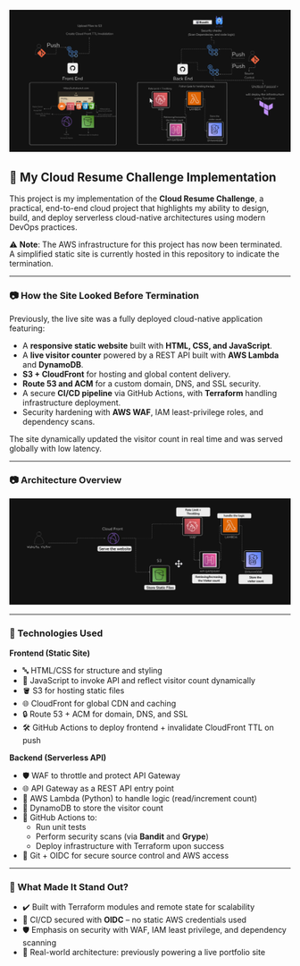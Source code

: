 ![Architecture Diagram](./111.png)

## 🧩 My Cloud Resume Challenge Implementation

This project is my implementation of the **Cloud Resume Challenge**, a practical, end-to-end cloud project that highlights my ability to design, build, and deploy serverless cloud-native architectures using modern DevOps practices.

⚠️ **Note**: The AWS infrastructure for this project has now been terminated.  
A simplified static site is currently hosted in this repository to indicate the termination.  

---

### 📷 How the Site Looked Before Termination

Previously, the live site was a fully deployed cloud-native application featuring:

- A **responsive static website** built with **HTML, CSS, and JavaScript**.
- A **live visitor counter** powered by a REST API built with **AWS Lambda** and **DynamoDB**.
- **S3 + CloudFront** for hosting and global content delivery.
- **Route 53 and ACM** for a custom domain, DNS, and SSL security.
- A secure **CI/CD pipeline** via GitHub Actions, with **Terraform** handling infrastructure deployment.
- Security hardening with **AWS WAF**, IAM least-privilege roles, and dependency scans.

The site dynamically updated the visitor count in real time and was served globally with low latency.

---

### 📷 Architecture Overview

![Architecture Diagram](./22.png)

---

### 🧱 Technologies Used

**Frontend (Static Site)**
- 🔤 HTML/CSS for structure and styling  
- 🧠 JavaScript to invoke API and reflect visitor count dynamically  
- 🪣 S3 for hosting static files  
- 🌐 CloudFront for global CDN and caching  
- 🔒 Route 53 + ACM for domain, DNS, and SSL  
- 🛠 GitHub Actions to deploy frontend + invalidate CloudFront TTL on push  

**Backend (Serverless API)**
- 🛡️ WAF to throttle and protect API Gateway  
- 🌐 API Gateway as a REST API entry point  
- 🐍 AWS Lambda (Python) to handle logic (read/increment count)  
- 💾 DynamoDB to store the visitor count  
- 🧪 GitHub Actions to:  
  - Run unit tests  
  - Perform security scans (via **Bandit** and **Grype**)  
  - Deploy infrastructure with Terraform upon success  
- 🔐 Git + OIDC for secure source control and AWS access  

---

### 🌟 What Made It Stand Out?

- ✔️ Built with Terraform modules and remote state for scalability  
- 🔄 CI/CD secured with **OIDC** – no static AWS credentials used  
- 🛡️ Emphasis on security with WAF, IAM least privilege, and dependency scanning  
- 🚀 Real-world architecture: previously powering a live portfolio site  
